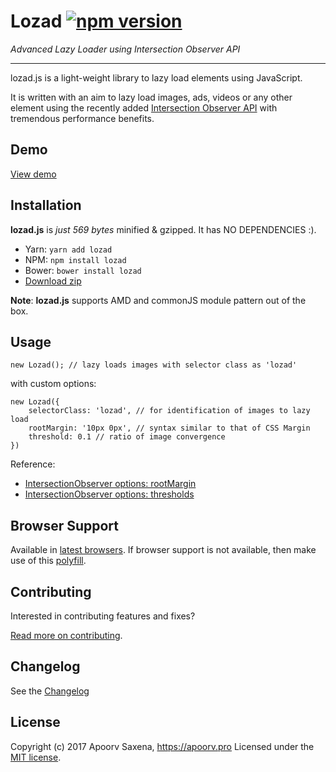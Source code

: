 Lozad [![npm version](https://badge.fury.io/js/lozad.svg)](https://badge.fury.io/js/lozad)
=====
*Advanced Lazy Loader using Intersection Observer API*
***

lozad.js is a light-weight library to lazy load elements using JavaScript.

It is written with an aim to lazy load images, ads, videos or any other element using the recently added [Intersection Observer API](https://developer.mozilla.org/en-US/docs/Web/API/Intersection_Observer_API) with tremendous performance benefits.

Demo
-----
[View demo](https://apoorv.pro/lozad.js/demo/index.html)

Installation
-----

**lozad.js** is *just 569 bytes* minified & gzipped. It has NO DEPENDENCIES :).

- Yarn: `yarn add lozad`
- NPM: `npm install lozad`
- Bower: `bower install lozad`
- [Download zip](https://github.com/ApoorvSaxena/lozad.js/archive/master.zip)

**Note**: **lozad.js** supports AMD and commonJS module pattern out of the box.

Usage
-----

```
new Lozad(); // lazy loads images with selector class as 'lozad'
```
with custom options:
```
new Lozad({
    selectorClass: 'lozad', // for identification of images to lazy load
    rootMargin: '10px 0px', // syntax similar to that of CSS Margin
    threshold: 0.1 // ratio of image convergence
})
```
Reference:
- [IntersectionObserver options: rootMargin](https://developer.mozilla.org/en-US/docs/Web/API/IntersectionObserver/rootMargin)
- [IntersectionObserver options: thresholds](https://developer.mozilla.org/en-US/docs/Web/API/IntersectionObserver/thresholds)

Browser Support
-----

Available in [latest browsers](http://caniuse.com/#search=intersection). If browser support is not available, then make use of this [polyfill](https://www.npmjs.com/package/intersection-observer).

Contributing
-----

Interested in contributing features and fixes?

[Read more on contributing](./CONTRIBUTING.md).

Changelog
-----

See the [Changelog](https://github.com/ApoorvSaxena/lozad.js/wiki/Changelog)

License
-----

Copyright (c) 2017 Apoorv Saxena, https://apoorv.pro
Licensed under the [MIT license](http://opensource.org/licenses/MIT).